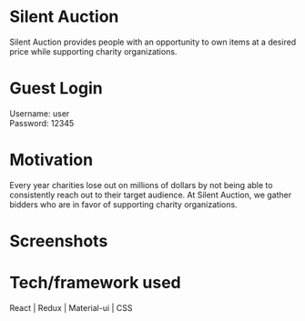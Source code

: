 # Silent Auction
Silent Auction provides people with an opportunity to own items at a desired price while supporting charity organizations.

# Guest Login
Username: user
</br>
Password: 12345

# Motivation
Every year charities lose out on millions of dollars by not being able to consistently reach out to their target audience. At Silent Auction, we gather bidders who are in favor of supporting charity organizations.
# Screenshots

# Tech/framework used
React | Redux | Material-ui | CSS
